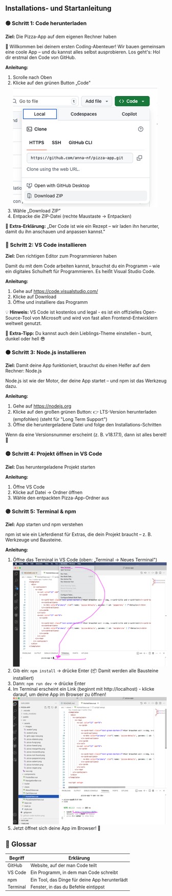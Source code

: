 ## Installations- und Startanleitung

### 🟢 Schritt 1: Code herunterladen

**Ziel:** Die Pizza-App auf dem eigenen Rechner haben

👋 Willkommen bei deinem ersten Coding-Abenteuer! Wir bauen gemeinsam eine coole App – und du kannst alles selbst ausprobieren.
Los geht's: Hol dir erstmal den Code von GitHub.

**Anleitung:**

1. Scrolle nach Oben
2. Klicke auf den grünen Button „Code"
   ![GitHub Code Button](github-code-button.png)
3. Wähle „Download ZIP"
4. Entpacke die ZIP-Datei (rechte Maustaste → Entpacken)

🧁 **Extra-Erklärung:**
„Der Code ist wie ein Rezept – wir laden ihn herunter, damit du ihn anschauen und anpassen kannst."

### 🔵 Schritt 2: VS Code installieren

**Ziel:** Den richtigen Editor zum Programmieren haben

Damit du mit dem Code arbeiten kannst, brauchst du ein Programm – wie ein digitales Schulheft für Programmieren. Es heißt Visual Studio Code.

**Anleitung:**

1. Gehe auf https://code.visualstudio.com/
2. Klicke auf Download
3. Öffne und installiere das Programm

💡 **Hinweis:** VS Code ist kostenlos und legal - es ist ein offizielles Open-Source-Tool von Microsoft und wird von fast allen Frontend-Entwicklern weltweit genutzt.

🧁 **Extra-Tipp:**
Du kannst auch dein Lieblings-Theme einstellen – bunt, dunkel oder hell 😎

### 🟠 Schritt 3: Node.js installieren

**Ziel:** Damit deine App funktioniert, brauchst du einen Helfer auf dem Rechner: Node.js

Node.js ist wie der Motor, der deine App startet – und npm ist das Werkzeug dazu.

**Anleitung:**

1. Gehe auf https://nodejs.org
2. Klicke auf den großen grünen Button:
   👉 LTS-Version herunterladen (empfohlen)
   (steht für "Long Term Support")
3. Öffne die heruntergeladene Datei und folge den Installations-Schritten

Wenn da eine Versionsnummer erscheint (z. B. v18.17.1), dann ist alles bereit! 🚀

### 🟡 Schritt 4: Projekt öffnen in VS Code

**Ziel:** Das heruntergeladene Projekt starten

**Anleitung:**

1. Öffne VS Code
2. Klicke auf Datei → Ordner öffnen
3. Wähle den entpackten Pizza-App-Ordner aus

### 🟣 Schritt 5: Terminal & npm

**Ziel:** App starten und npm verstehen

npm ist wie ein Lieferdienst für Extras, die dein Projekt braucht – z. B. Werkzeuge und Bausteine.

**Anleitung:**

1. Öffne das Terminal in VS Code (oben: „Terminal → Neues Terminal")
   ![VS Code New Terminal](vscode-new-terminal.png)
2. Gib ein: `npm install` → drücke Enter (📦 Damit werden alle Bausteine installiert)
3. Dann: `npm run dev` → drücke Enter
4. Im Terminal erscheint ein Link (beginnt mit http://localhost) - klicke darauf, um deine App im Browser zu öffnen!
   ![VS Code Terminal mit localhost Link](vscode-menu-terminal-home.png)
5. Jetzt öffnet sich deine App im Browser! 🚀

## 💬 Glossar

| Begriff  | Erklärung                                      |
| -------- | ---------------------------------------------- |
| GitHub   | Website, auf der man Code teilt                |
| VS Code  | Ein Programm, in dem man Code schreibt         |
| npm      | Ein Tool, das Dinge für deine App herunterlädt |
| Terminal | Fenster, in das du Befehle eintippst           |
